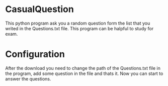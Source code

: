 # CasualQuestion
This python program ask you a random question form the list that you writed in the Questions.txt file. This program can be halpful to study for exam.

# Configuration
After the download you need to change the path of the Questions.txt file in the program, add some question in the file and thats it. Now you can start to answer the questions. 
 
